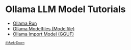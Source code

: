 # Ollama LLM Model Tutorials
* [Ollama Run](https://github.com/danishdyna/LLM/blob/main/OLLAMA-RUN.md)
* [Ollama Modelfiles (Modelfile)](https://github.com/danishdyna/LLM/blob/main/OLLAMA-MODELS.md)
* [Ollama Import Model (GGUF)](https://github.com/danishdyna/LLM/blob/main/LLM-IMPORT.md)

<sub><sub>
[#Mark-Down](https://daringfireball.net/projects/markdown/)
